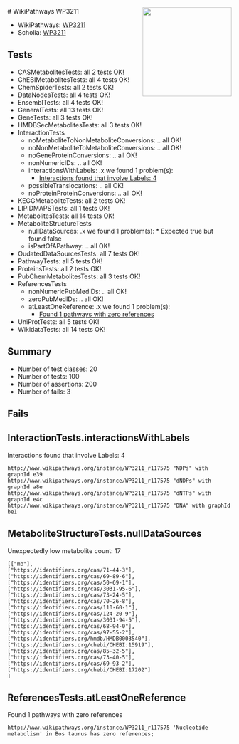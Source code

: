 <img style="float: right; width: 200px" src="https://upload.wikimedia.org/wikipedia/commons/thumb/8/83/Wplogo_with_text_500.png/640px-Wplogo_with_text_500.png" />
# WikiPathways WP3211

* WikiPathways: [WP3211](https://identifiers.org/wikipathways:WP3211)
* Scholia: [WP3211](https://scholia.toolforge.org/wikipathways/WP3211)
## Tests
* CASMetabolitesTests: all 2 tests OK!
* ChEBIMetabolitesTests: all 4 tests OK!
* ChemSpiderTests: all 2 tests OK!
* DataNodesTests: all 4 tests OK!
* EnsemblTests: all 4 tests OK!
* GeneralTests: all 13 tests OK!
* GeneTests: all 3 tests OK!
* HMDBSecMetabolitesTests: all 3 tests OK!
* InteractionTests
    * noMetaboliteToNonMetaboliteConversions: .. all OK!
    * noNonMetaboliteToMetaboliteConversions: .. all OK!
    * noGeneProteinConversions: .. all OK!
    * nonNumericIDs: .. all OK!
    * interactionsWithLabels: .x we found 1 problem(s):
        * [Interactions found that involve Labels: 4](#630d267b)
    * possibleTranslocations: .. all OK!
    * noProteinProteinConversions: .. all OK!
* KEGGMetaboliteTests: all 2 tests OK!
* LIPIDMAPSTests: all 1 tests OK!
* MetabolitesTests: all 14 tests OK!
* MetaboliteStructureTests
    * nullDataSources: .x we found 1 problem(s):
            * Expected true but found false
    * isPartOfAPathway: .. all OK!
* OudatedDataSourcesTests: all 7 tests OK!
* PathwayTests: all 5 tests OK!
* ProteinsTests: all 2 tests OK!
* PubChemMetabolitesTests: all 3 tests OK!
* ReferencesTests
    * nonNumericPubMedIDs: .. all OK!
    * zeroPubMedIDs: .. all OK!
    * atLeastOneReference: .x we found 1 problem(s):
        * [Found 1 pathways with zero references](#35eb778e)
* UniProtTests: all 5 tests OK!
* WikidataTests: all 14 tests OK!


## Summary

* Number of test classes: 20
* Number of tests: 100
* Number of assertions: 200
* Number of fails: 3

## Fails

<a name="630d267b" />

## InteractionTests.interactionsWithLabels

Interactions found that involve Labels: 4
```
http://www.wikipathways.org/instance/WP3211_r117575 "NDPs" with graphId e39
http://www.wikipathways.org/instance/WP3211_r117575 "dNDPs" with graphId a8e
http://www.wikipathways.org/instance/WP3211_r117575 "dNTPs" with graphId e4c
http://www.wikipathways.org/instance/WP3211_r117575 "DNA" with graphId be1
```

<a name="91904190" />

## MetaboliteStructureTests.nullDataSources

Unexpectedly low metabolite count: 17
```
[["mb"],
["https://identifiers.org/cas/71-44-3"],
["https://identifiers.org/cas/69-89-6"],
["https://identifiers.org/cas/50-69-1"],
["https://identifiers.org/cas/3031-95-6"],
["https://identifiers.org/cas/73-24-5"],
["https://identifiers.org/cas/70-26-8"],
["https://identifiers.org/cas/110-60-1"],
["https://identifiers.org/cas/124-20-9"],
["https://identifiers.org/cas/3031-94-5"],
["https://identifiers.org/cas/68-94-0"],
["https://identifiers.org/cas/97-55-2"],
["https://identifiers.org/hmdb/HMDB0003540"],
["https://identifiers.org/chebi/CHEBI:15919"],
["https://identifiers.org/cas/85-32-5"],
["https://identifiers.org/cas/73-40-5"],
["https://identifiers.org/cas/69-93-2"],
["https://identifiers.org/chebi/CHEBI:17202"]
]
```

<a name="35eb778e" />

## ReferencesTests.atLeastOneReference

Found 1 pathways with zero references
```
http://www.wikipathways.org/instance/WP3211_r117575 'Nucleotide metabolism' in Bos taurus has zero references; 
```

